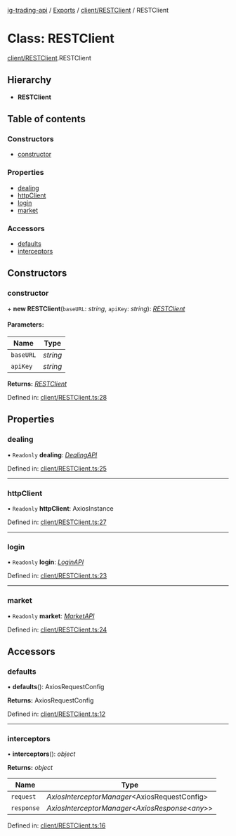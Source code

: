 [ig-trading-api](../README.md) / [Exports](../modules.md) / [client/RESTClient](../modules/client_restclient.md) / RESTClient

# Class: RESTClient

[client/RESTClient](../modules/client_restclient.md).RESTClient

## Hierarchy

- **RESTClient**

## Table of contents

### Constructors

- [constructor](client_restclient.restclient.md#constructor)

### Properties

- [dealing](client_restclient.restclient.md#dealing)
- [httpClient](client_restclient.restclient.md#httpclient)
- [login](client_restclient.restclient.md#login)
- [market](client_restclient.restclient.md#market)

### Accessors

- [defaults](client_restclient.restclient.md#defaults)
- [interceptors](client_restclient.restclient.md#interceptors)

## Constructors

### constructor

\+ **new RESTClient**(`baseURL`: _string_, `apiKey`: _string_): [_RESTClient_](client_restclient.restclient.md)

#### Parameters:

| Name      | Type     |
| --------- | -------- |
| `baseURL` | _string_ |
| `apiKey`  | _string_ |

**Returns:** [_RESTClient_](client_restclient.restclient.md)

Defined in: [client/RESTClient.ts:28](https://github.com/bennycode/ig-trading-api/blob/b3c6a4e/src/client/RESTClient.ts#L28)

## Properties

### dealing

• `Readonly` **dealing**: [_DealingAPI_](dealing_dealingapi.dealingapi.md)

Defined in: [client/RESTClient.ts:25](https://github.com/bennycode/ig-trading-api/blob/b3c6a4e/src/client/RESTClient.ts#L25)

---

### httpClient

• `Readonly` **httpClient**: AxiosInstance

Defined in: [client/RESTClient.ts:27](https://github.com/bennycode/ig-trading-api/blob/b3c6a4e/src/client/RESTClient.ts#L27)

---

### login

• `Readonly` **login**: [_LoginAPI_](login_loginapi.loginapi.md)

Defined in: [client/RESTClient.ts:23](https://github.com/bennycode/ig-trading-api/blob/b3c6a4e/src/client/RESTClient.ts#L23)

---

### market

• `Readonly` **market**: [_MarketAPI_](market_marketapi.marketapi.md)

Defined in: [client/RESTClient.ts:24](https://github.com/bennycode/ig-trading-api/blob/b3c6a4e/src/client/RESTClient.ts#L24)

## Accessors

### defaults

• **defaults**(): AxiosRequestConfig

**Returns:** AxiosRequestConfig

Defined in: [client/RESTClient.ts:12](https://github.com/bennycode/ig-trading-api/blob/b3c6a4e/src/client/RESTClient.ts#L12)

---

### interceptors

• **interceptors**(): _object_

**Returns:** _object_

| Name       | Type                                                |
| ---------- | --------------------------------------------------- |
| `request`  | _AxiosInterceptorManager_<AxiosRequestConfig\>      |
| `response` | _AxiosInterceptorManager_<_AxiosResponse_<_any_\>\> |

Defined in: [client/RESTClient.ts:16](https://github.com/bennycode/ig-trading-api/blob/b3c6a4e/src/client/RESTClient.ts#L16)
